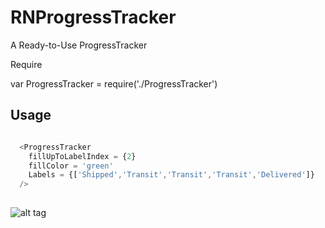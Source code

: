 # RNProgressTracker

A Ready-to-Use ProgressTracker

Require

var ProgressTracker = require('./ProgressTracker')

## Usage

```js

  <ProgressTracker
    fillUpToLabelIndex = {2}
    fillColor = 'green'
    Labels = {['Shipped','Transit','Transit','Transit','Delivered']}
  />
  
```


![alt tag](https://github.com/symmetriccurve/RNProgressTracker/blob/master/gifs/Nov-20-2016%2012-09-56.gif)
